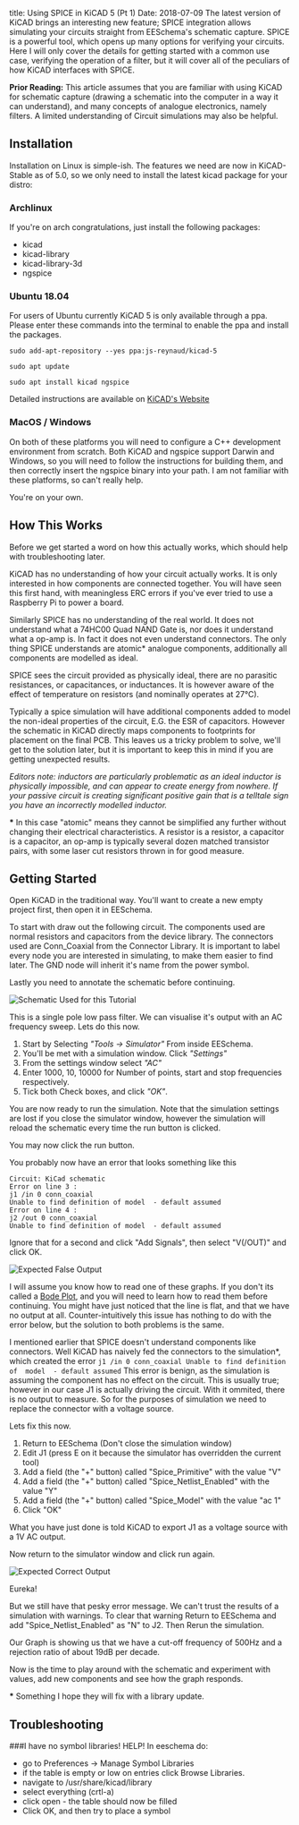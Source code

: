 title: Using SPICE in KiCAD 5 (Pt 1)
Date: 2018-07-09
The latest version of KiCAD brings an interesting new feature; SPICE integration allows simulating your 
circuits straight from EESchema's schematic capture. SPICE is a powerful tool, which opens up many options 
for verifying your circuits. Here I will only cover the details for getting started with a common use case, 
verifying the operation of a filter, but it will cover all of the peculiars of how KiCAD interfaces with 
SPICE.

**Prior Reading:** This article assumes that you are familiar with using KiCAD for schematic capture (drawing 
a schematic into the computer in a way it can understand), and many concepts of analogue electronics, namely 
filters. A limited understanding of Circuit simulations may also be helpful.


Installation
------------
Installation on Linux is simple-ish. The features we need are now in KiCAD-Stable as of 5.0, so we only need to install
the latest kicad package for your distro:
### Archlinux
If you're on arch congratulations, just install the following packages:

  * kicad
  * kicad-library
  * kicad-library-3d
  * ngspice

### Ubuntu 18.04 
For users of Ubuntu currently KiCAD 5 is only available through a ppa.
Please enter these commands into the terminal to enable the ppa and install the packages.

`sudo add-apt-repository --yes ppa:js-reynaud/kicad-5`

`sudo apt update`

`sudo apt install kicad ngspice`

Detailed instructions are available on [KiCAD's Website](http://kicad-pcb.org/download/ubuntu/)

### MacOS / Windows
On both of these platforms you will need to configure a C++ development environment from scratch. Both KiCAD 
and ngspice support Darwin and Windows, so you will need to follow the instructions for building them, and 
then correctly insert the ngspice binary into your path. I am not familiar with these platforms, so can't 
really help. 

You're on your own. 

How This Works
--------------
Before we get started a word on how this actually works, which should help with troubleshooting later. 

KiCAD has no understanding of how your circuit actually works. It is only interested in how components are 
connected together. You will have seen this first hand, with meaningless ERC errors if you've ever tried to 
use a Raspberry Pi to power a board.

Similarly SPICE has no understanding of the real world. It does not understand what a 74HC00 Quad NAND Gate 
is, nor does it understand what a op-amp is. In fact it does not even understand connectors. The only thing 
SPICE understands are atomic* analogue components, additionally all components are modelled as ideal. 

SPICE sees the circuit provided as physically ideal, there are no parasitic resistances, or capacitances, or 
inductances. It is however aware of the effect of temperature on resistors (and nominally operates at 27°C). 

Typically a spice simulation will have additional components added to model the non-ideal properties of the 
circuit, E.G. the ESR of capacitors. However the schematic in KiCAD directly maps components to footprints 
for placement on the final PCB. This leaves us a tricky problem to solve, we'll get to the solution later, 
but it is important to keep this in mind if you are getting unexpected results. 

_Editors note: inductors are particularly problematic as an ideal inductor is physically impossible, and can 
appear to create energy from nowhere. If your passive circuit is creating significant positive gain that is a 
telltale sign you have an incorrectly modelled inductor._

__*__ In this case "atomic" means they cannot be simplified any further without changing their electrical 
characteristics. A resistor is a resistor, a capacitor is a capacitor, an op-amp is typically several dozen 
matched transistor pairs, with some laser cut resistors thrown in for good measure.

Getting Started
---------------
Open KiCAD in the traditional way. You'll want to create a new empty project first, then open it in EESchema.

To start with draw out the following circuit. The components used are normal resistors and capacitors from 
the device library. The connectors used are Conn_Coaxial from the Connector Library. It is important to label 
every node you are interested in simulating, to make them easier to find later. The GND node will inherit 
it's name from the power symbol.

Lastly you need to annotate the schematic before continuing. 

![Schematic Used for this Tutorial]({filename}./2018-07-09_UsingSpiceInKicad5_Circuit.png)

This is a single pole low pass filter. We can visualise it's output with an AC frequency sweep. Lets do this 
now.

  1. Start by Selecting *"Tools -> Simulator"* From inside EESchema. 
  2. You'll  be met with a simulation window. Click *"Settings"*
  3. From the settings window select *"AC"*
  4. Enter 1000, 10, 10000 for Number of points, start and stop frequencies respectively. 
  5. Tick both Check boxes, and click *"OK"*.

You are now ready to run the simulation. Note that the simulation settings are lost if you close the 
simulator window, however the simulation will reload the schematic every time the run button is clicked.

You may now click the run button. 

You probably now have an error that looks something like this 
```
Circuit: KiCad schematic
Error on line 3 :
j1 /in 0 conn_coaxial
Unable to find definition of model  - default assumed
Error on line 4 :
j2 /out 0 conn_coaxial
Unable to find definition of model  - default assumed
```

Ignore that for a second and click "Add Signals", then select "V(/OUT)" and click OK. 

![Expected False Output]({filename}./2018-07-09_UsingSpiceInKicad5_FalseOutput.png)

I will assume you know how to read one of these graphs. If you don't its called a 
[Bode Plot](https://en.wikipedia.org/wiki/Bode_plot), and you will need to learn how to read them 
before continuing. You might have just noticed that the line is flat, and that we have no output at all. 
Counter-intuitively this issue has nothing to do with the error below, but the solution to both problems is 
the same. 

I mentioned earlier that SPICE doesn't understand components like connectors. Well KiCAD has naively fed the 
connectors to the simulation*, which created the error `j1 /in 0 conn_coaxial Unable to find definition of 
model  - default assumed` This error is benign, as the simulation is assuming 
the component has no effect on the circuit. This is usually true; however in our case J1 is actually driving 
the circuit. With it ommited, there is no output to measure. So for the purposes of simulation we need to
replace the connector with a voltage source. 

Lets fix this now.

  1. Return to EESchema (Don't close the simulation window)
  2. Edit J1 (press E on it because the simulator has overridden the current tool)
  3. Add a field (the "+" button) called "Spice_Primitive" with the value "V"
  4. Add a field (the "+" button) called "Spice_Netlist_Enabled" with the value "Y"
  5. Add a field (the "+" button) called "Spice_Model" with the value "ac 1"
  6. Click "OK" 

What you have just done is told KiCAD to export J1 as a voltage source with a 1V AC output.

Now return to the simulator window and click run again.

![Expected Correct Output]({filename}./2018-07-09_UsingSpiceInKicad5_CorrectOutput.png)

Eureka!

But we still have that pesky error message. We can't trust the results of a simulation with warnings. To 
clear that warning Return to EESchema and add "Spice_Netlist_Enabled" as "N" to J2. Then Rerun the 
simulation. 

Our Graph is showing us that we have a cut-off frequency of 500Hz and a rejection ratio of about 19dB per 
decade. 

Now is the time to play around with the schematic and experiment with values, add new components and see how 
the graph responds.

__*__ Something I hope they will fix with a library update.

Troubleshooting
---------------
###I have no symbol libraries! HELP!
In eeschema do:

  - go to Preferences -> Manage Symbol Libraries
  - if the table is empty or low on entries click Browse Libraries.
  - navigate to /usr/share/kicad/library
  - select everything (crtl-a) 
  - click open - the table should now be filled
  - Click OK, and then try to place a symbol
